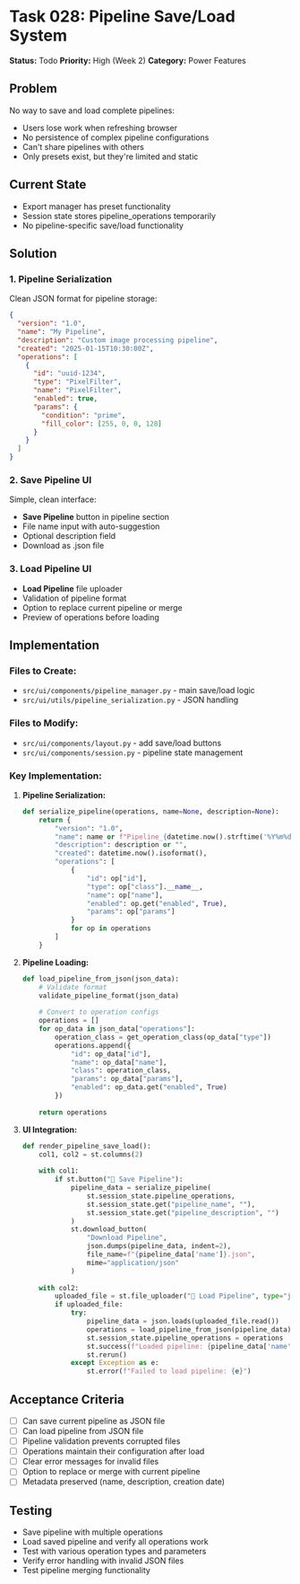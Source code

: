 # Task 028: Pipeline Save/Load System

**Status:** Todo
**Priority:** High (Week 2)
**Category:** Power Features

## Problem

No way to save and load complete pipelines:
- Users lose work when refreshing browser
- No persistence of complex pipeline configurations
- Can't share pipelines with others
- Only presets exist, but they're limited and static

## Current State

- Export manager has preset functionality
- Session state stores pipeline_operations temporarily
- No pipeline-specific save/load functionality

## Solution

### 1. Pipeline Serialization
Clean JSON format for pipeline storage:
```json
{
  "version": "1.0",
  "name": "My Pipeline",
  "description": "Custom image processing pipeline",
  "created": "2025-01-15T10:30:00Z",
  "operations": [
    {
      "id": "uuid-1234",
      "type": "PixelFilter",
      "name": "PixelFilter",
      "enabled": true,
      "params": {
        "condition": "prime",
        "fill_color": [255, 0, 0, 128]
      }
    }
  ]
}
```

### 2. Save Pipeline UI
Simple, clean interface:
- **Save Pipeline** button in pipeline section
- File name input with auto-suggestion
- Optional description field
- Download as .json file

### 3. Load Pipeline UI
- **Load Pipeline** file uploader
- Validation of pipeline format
- Option to replace current pipeline or merge
- Preview of operations before loading

## Implementation

### Files to Create:
- `src/ui/components/pipeline_manager.py` - main save/load logic
- `src/ui/utils/pipeline_serialization.py` - JSON handling

### Files to Modify:
- `src/ui/components/layout.py` - add save/load buttons
- `src/ui/components/session.py` - pipeline state management

### Key Implementation:

1. **Pipeline Serialization:**
   ```python
   def serialize_pipeline(operations, name=None, description=None):
       return {
           "version": "1.0",
           "name": name or f"Pipeline_{datetime.now().strftime('%Y%m%d_%H%M%S')}",
           "description": description or "",
           "created": datetime.now().isoformat(),
           "operations": [
               {
                   "id": op["id"],
                   "type": op["class"].__name__,
                   "name": op["name"],
                   "enabled": op.get("enabled", True),
                   "params": op["params"]
               }
               for op in operations
           ]
       }
   ```

2. **Pipeline Loading:**
   ```python
   def load_pipeline_from_json(json_data):
       # Validate format
       validate_pipeline_format(json_data)
       
       # Convert to operation configs
       operations = []
       for op_data in json_data["operations"]:
           operation_class = get_operation_class(op_data["type"])
           operations.append({
               "id": op_data["id"],
               "name": op_data["name"],
               "class": operation_class,
               "params": op_data["params"],
               "enabled": op_data.get("enabled", True)
           })
       
       return operations
   ```

3. **UI Integration:**
   ```python
   def render_pipeline_save_load():
       col1, col2 = st.columns(2)
       
       with col1:
           if st.button("💾 Save Pipeline"):
               pipeline_data = serialize_pipeline(
                   st.session_state.pipeline_operations,
                   st.session_state.get("pipeline_name", ""),
                   st.session_state.get("pipeline_description", "")
               )
               st.download_button(
                   "Download Pipeline",
                   json.dumps(pipeline_data, indent=2),
                   file_name=f"{pipeline_data['name']}.json",
                   mime="application/json"
               )
       
       with col2:
           uploaded_file = st.file_uploader("📁 Load Pipeline", type="json")
           if uploaded_file:
               try:
                   pipeline_data = json.loads(uploaded_file.read())
                   operations = load_pipeline_from_json(pipeline_data)
                   st.session_state.pipeline_operations = operations
                   st.success(f"Loaded pipeline: {pipeline_data['name']}")
                   st.rerun()
               except Exception as e:
                   st.error(f"Failed to load pipeline: {e}")
   ```

## Acceptance Criteria

- [ ] Can save current pipeline as JSON file
- [ ] Can load pipeline from JSON file
- [ ] Pipeline validation prevents corrupted files
- [ ] Operations maintain their configuration after load
- [ ] Clear error messages for invalid files
- [ ] Option to replace or merge with current pipeline
- [ ] Metadata preserved (name, description, creation date)

## Testing

- Save pipeline with multiple operations
- Load saved pipeline and verify all operations work
- Test with various operation types and parameters
- Verify error handling with invalid JSON files
- Test pipeline merging functionality